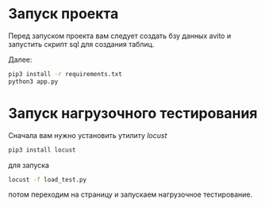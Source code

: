 # Запуск проекта
Перед запуском проекта вам следует создать бзу данных avito и запустить скрипт sql для создания таблиц.

Далее:
```bash
pip3 install -r requirements.txt
python3 app.py
```
# Запуск нагрузочного тестирования
Сначала вам нужно установить утилиту *locust*
```bash
pip3 install locust
```
для запуска
```bash
locust -f load_test.py
```
потом переходим на страницу и запускаем нагрузочное тестирование.